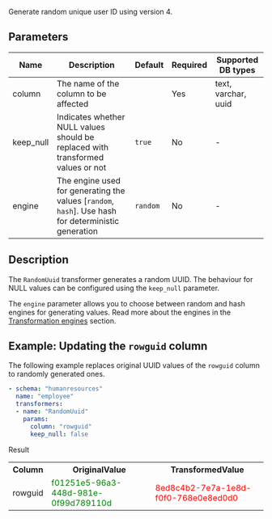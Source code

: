 Generate random unique user ID using version 4.

## Parameters

| Name      | Description                                                                                         | Default  | Required | Supported DB types  |
|-----------|-----------------------------------------------------------------------------------------------------|----------|----------|---------------------|
| column    | The name of the column to be affected                                                               |          | Yes      | text, varchar, uuid |
| keep_null | Indicates whether NULL values should be replaced with transformed values or not                     | `true`   | No       | -                   |
| engine    | The engine used for generating the values [`random`, `hash`]. Use hash for deterministic generation | `random` | No       | -                   |

## Description

The `RandomUuid` transformer generates a random UUID. The behaviour for NULL values can be configured using
the `keep_null` parameter.

The `engine` parameter allows you to choose between random and hash engines for generating values. Read more about the
engines in the [Transformation engines](../transformation_engines.md) section.

## Example: Updating the `rowguid` column

The following example replaces original UUID values of the `rowguid` column to randomly generated ones.

``` yaml title="RandomUuid transformer example"
- schema: "humanresources"
  name: "employee"
  transformers:
  - name: "RandomUuid"
    params:
      column: "rowguid"
      keep_null: false
```

Result

<table>
<tr>
<th>Column</th><th>OriginalValue</th><th>TransformedValue</th>
</tr>
<tr>
<td>rowguid</td><td><span style="color:green">f01251e5-96a3-448d-981e-0f99d789110d</span></td><td><span style="color:red">8ed8c4b2-7e7a-1e8d-f0f0-768e0e8ed0d0</span></td>
</tr>
</table>
